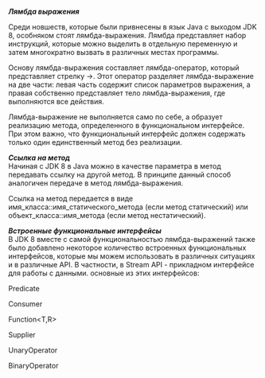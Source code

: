 ***Лямбда выражения***

Среди новшеств, которые были привнесены в язык Java с выходом JDK 8, особняком стоят лямбда-выражения. Лямбда представляет набор инструкций, которые можно выделить в отдельную переменную и затем многократно вызвать в различных местах программы.

Основу лямбда-выражения составляет лямбда-оператор, который представляет стрелку ->. Этот оператор разделяет лямбда-выражение на две части: левая часть содержит список параметров выражения, а правая собственно представляет тело лямбда-выражения, где выполняются все действия.

Лямбда-выражение не выполняется само по себе, а образует реализацию метода, определенного в функциональном интерфейсе. При этом важно, что функциональный интерфейс должен содержать только один единственный метод без реализации.

***Ссылка на метод***  
Начиная с JDK 8 в Java можно в качестве параметра в метод передавать ссылку на другой метод. В принципе данный способ аналогичен передаче в метод лямбда-выражения.

Ссылка на метод передается в виде имя_класса::имя_статического_метода (если метод статический) или объект_класса::имя_метода (если метод нестатический). 
  
***Встроенные функциональные интерфейсы***  
В JDK 8 вместе с самой функциональностью лямбда-выражений также было добавлено некоторое количество встроенных функциональных интерфейсов, которые мы можем использовать в различных ситуациях и в различные API. В частности,  в Stream API -  прикладном интерфейсе для работы с данными. основные из этих интерфейсов:
  
Predicate<T>  

Consumer<T>  

Function<T,R>  

Supplier<T>  

UnaryOperator<T>  

BinaryOperator<T>  

